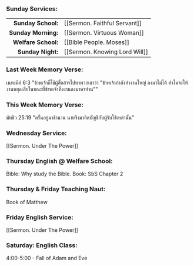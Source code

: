### Sunday Services:
| | |
| --:|:-- |
| **Sunday School:**  |  [[Sermon. Faithful Servant]]
| **Sunday Morning:** |  [[Sermon. Virtuous Woman]]
| **Welfare School:** |  [[Bible People. Moses]]
| **Sunday Night:**   |  [[Sermon. Knowing Lord Will]]
### Last Week Memory Verse:
เนหะมีย์ 6:3 "ข้าพเจ้าก็ใช้ผู้สื่อสารไปหาพวกเขาว่า "ข้าพเจ้ากำลังทำงานใหญ่ ลงมาไม่ได้ ทำไมจะให้งานหยุดเสียในขณะที่ข้าพเจ้าทิ้งงานลงมาหาท่าน""
### This Week Memory Verse:
มัทธิว 25:19 "ครั้นอยู่มาช้านาน นายจึงมาคิดบัญชีกับผู้รับใช้เหล่านั้น"
### Wednesday Service:
[[Sermon. Under The Power]]
### Thursday English @ Welfare School:
Bible: Why study the Bible.
Book: SbS Chapter 2
### Thursday & Friday Teaching Naut:
Book of Matthew
### Friday English Service:
[[Sermon. Under The Power]]
### Saturday: English Class:
4:00-5:00 - Fall of Adam and Eve
